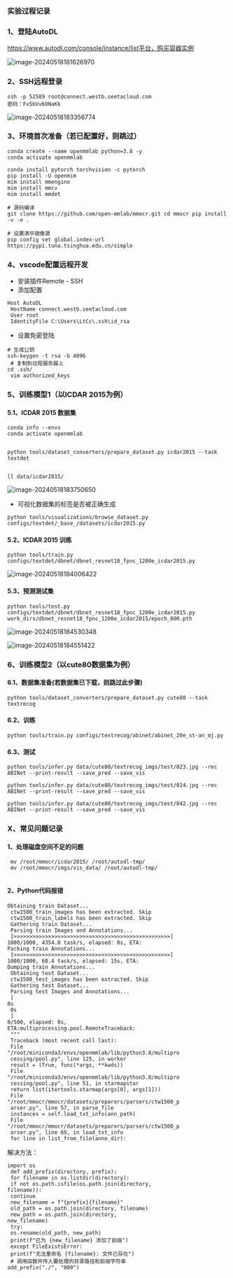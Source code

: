 ### 实验过程记录

### 1、登陆AutoDL

https://www.autodl.com/console/instance/list平台，购买容器实例

![image-20240518181626970](C:\Users\Coke\AppData\Roaming\Typora\typora-user-images\image-20240518181626970.png)



### 2、SSH远程登录

````
ssh -p 52589 root@connect.westb.seetacloud.com  
密码：Fx5bVv6ONaKk
````

![image-20240518183356774](C:\Users\Coke\AppData\Roaming\Typora\typora-user-images\image-20240518183356774.png)



### 3、环境首次准备（若已配置好，则跳过）  

```shell
conda create --name openmmlab python=3.8 -y 
conda activate openmmlab 

conda install pytorch torchvision -c pytorch 
pip install -U openmim 
mim install mmengine 
mim install mmcv 
mim install mmdet 

# 源码编译 
git clone https://github.com/open-mmlab/mmocr.git cd mmocr pip install -v -e . 

# 设置清华镜像源 
pip config set global.index-url  https://pypi.tuna.tsinghua.edu.cn/simple
```



### 4、vscode配置远程开发

* 安装插件Remote - SSH 
* 添加配置

```shell
Host AutoDL
 HostName connect.westb.seetacloud.com
 User root
 IdentityFile C:\Users\LtCc\.ssh\id_rsa
```

* 设置免密登陆

```
# 生成公钥
ssh-keygen -t rsa -b 4096
 # 复制到远程服务器上
cd .ssh/
 vim authorized_keys
```



### 5、训练模型1（以ICDAR 2015为例）

#### 5.1、ICDAR 2015 数据集

```
conda info --envs
conda activate openmmlab


python tools/dataset_converters/prepare_dataset.py icdar2015 --task textdet


ll data/icdar2015/
```

![image-20240518183750650](C:\Users\Coke\AppData\Roaming\Typora\typora-user-images\image-20240518183750650.png)



* 可视化数据集的标签是否被正确生成

```
python tools/visualizations/browse_dataset.py configs/textdet/_base_/datasets/icdar2015.py
```

#### 5.2、ICDAR 2015 训练

```
python tools/train.py configs/textdet/dbnet/dbnet_resnet18_fpnc_1200e_icdar2015.py
```

![image-20240518184006422](C:\Users\Coke\AppData\Roaming\Typora\typora-user-images\image-20240518184006422.png)

#### 5.3、预测测试集

```
python tools/test.py configs/textdet/dbnet/dbnet_resnet18_fpnc_1200e_icdar2015.py work_dirs/dbnet_resnet18_fpnc_1200e_icdar2015/epoch_800.pth
```

![image-20240518184530348](C:\Users\Coke\AppData\Roaming\Typora\typora-user-images\image-20240518184530348.png)



![image-20240518184551422](C:\Users\Coke\AppData\Roaming\Typora\typora-user-images\image-20240518184551422.png)



### 6、训练模型2（以cute80数据集为例）

#### 6.1、数据集准备(若数据集已下载，则跳过此步骤)

```
python tools/dataset_converters/prepare_dataset.py cute80 --task textrecog
```

#### 6.2、训练

```
python tools/train.py configs/textrecog/abinet/abinet_20e_st-an_mj.py
```

#### 6.3、测试

```
python tools/infer.py data/cute80/textrecog_imgs/test/023.jpg --rec ABINet --print-result --save_pred --save_vis

python tools/infer.py data/cute80/textrecog_imgs/test/024.jpg --rec ABINet --print-result --save_pred --save_vis

python tools/infer.py data/cute80/textrecog_imgs/test/042.jpg --rec ABINet --print-result --save_pred --save_vis
```



### X、常见问题记录

#### 1、处理磁盘空间不足的问题

```
 mv /root/mmocr/icdar2015/ /root/autodl-tmp/
 mv /root/mmocr/imgs/vis_data/ /root/autodl-tmp/


```

#### 2、Python代码报错

```
Obtaining train Dataset...
 ctw1500_train_images has been extracted. Skip
 ctw1500_train_labels has been extracted. Skip
 Gathering train Dataset...
 Parsing train Images and Annotations...
 [>>>>>>>>>>>>>>>>>>>>>>>>>>>>>>>>>>>>>>>>>>>>>>>>>>] 
1000/1000, 4354.0 task/s, elapsed: 0s, ETA:     
Packing train Annotations...
 [>>>>>>>>>>>>>>>>>>>>>>>>>>>>>>>>>>>>>>>>>>>>>>>>>>] 
1000/1000, 68.4 task/s, elapsed: 15s, ETA:     
Dumping train Annotations...
 Obtaining test Dataset...
 ctw1500_test_images has been extracted. Skip
 Gathering test Dataset...
 Parsing test Images and Annotations...
 [                                                  
0s
 0s
 ] 
0/500, elapsed: 0s, 
ETA:multiprocessing.pool.RemoteTraceback:
 """
 Traceback (most recent call last):
 File 
"/root/miniconda3/envs/openmmlab/lib/python3.8/multipro
 cessing/pool.py", line 125, in worker
 result = (True, func(*args, **kwds))
 File 
"/root/miniconda3/envs/openmmlab/lib/python3.8/multipro
 cessing/pool.py", line 51, in starmapstar
 return list(itertools.starmap(args[0], args[1]))
 File 
"/root/mmocr/mmocr/datasets/preparers/parsers/ctw1500_p
 arser.py", line 57, in parse_file
 instances = self.load_txt_info(ann_path)
 File 
"/root/mmocr/mmocr/datasets/preparers/parsers/ctw1500_p
 arser.py", line 69, in load_txt_info
 for line in list_from_file(anno_dir):

```

解决方法：

```
import os
 def add_prefix(directory, prefix):
 for filename in os.listdir(directory):
 if not os.path.isfile(os.path.join(directory, 
filename)):
 continue
 new_filename = f"{prefix}{filename}"
 old_path = os.path.join(directory, filename)
 new_path = os.path.join(directory, 
new_filename)
 try:
 os.rename(old_path, new_path)
 print(f"已为 {new_filename} 添加了前缀")
 except FileExistsError:
 print(f"无法重命名 {filename}: 文件已存在")
 # 调用函数并传入要处理的目录路径和前缀字符串
add_prefix("./", "000")
```



